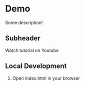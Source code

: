 # Demo

Some description!

## Subheader

Watch tutorial on Youtube

## Local Development

1. Open index.html in your browser


